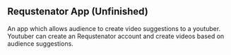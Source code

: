 
## Requstenator App (Unfinished)
An app which allows audience to create video suggestions to a youtuber. Youtuber can create an Requstenator account and create videos based on audience suggestions.

